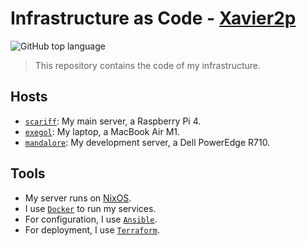 # Infrastructure as Code - [Xavier2p](https://github.com/Xavier2p)

![GitHub top language](https://img.shields.io/github/languages/top/xavier2p/infra-as-code?style=for-the-badge&logo=terraform&label=terraform&color=%237B42BC)

> This repository contains the code of my infrastructure.

## Hosts

+ [`scariff`](./hosts/scariff/README.md): My main server, a Raspberry Pi 4.
+ [`exegol`](./hosts/exegol/README.md): My laptop, a MacBook Air M1.
+ [`mandalore`](./hosts/mandalore/README.md): My development server, a Dell PowerEdge R710.

## Tools

+ My server runs on [NixOS](https://github.com/Xavier2p/system).
+ I use [`Docker`](https://www.docker.com/) to run my services.
+ For configuration, I use [`Ansible`](https://www.ansible.com/).
+ For deployment, I use [`Terraform`](https://www.terraform.io/).

<!-- ## Install

### Prerequisites

1. Install `Rasberry Pi OS Lite 64 bits` on your Raspberry Pi.
2. Get the IP address of your Raspberry Pi.
3. Install `Ansible` on your computer.
4. Install `Terraform` on your computer.

### Configure your Raspberry Pi

```bash
cd raspberry-pi/ansible
ansible-playbook -i hosts.yml -l <IP_ADDRESS> -u <USER> -k -b playbook.yml
```

### Install the whole infra

```bash
cd ../terraform
terraform init
terraform apply
``` -->
